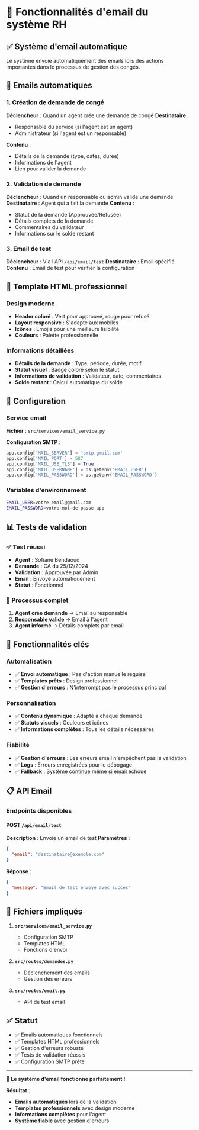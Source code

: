 # 📧 Fonctionnalités d'email du système RH

## ✅ Système d'email automatique

Le système envoie automatiquement des emails lors des actions importantes dans le processus de gestion des congés.

## 📨 Emails automatiques

### 1. Création de demande de congé
**Déclencheur** : Quand un agent crée une demande de congé
**Destinataire** : 
- Responsable du service (si l'agent est un agent)
- Administrateur (si l'agent est un responsable)

**Contenu** :
- Détails de la demande (type, dates, durée)
- Informations de l'agent
- Lien pour valider la demande

### 2. Validation de demande
**Déclencheur** : Quand un responsable ou admin valide une demande
**Destinataire** : Agent qui a fait la demande
**Contenu** :
- Statut de la demande (Approuvée/Refusée)
- Détails complets de la demande
- Commentaires du validateur
- Informations sur le solde restant

### 3. Email de test
**Déclencheur** : Via l'API `/api/email/test`
**Destinataire** : Email spécifié
**Contenu** : Email de test pour vérifier la configuration

## 🎨 Template HTML professionnel

### Design moderne
- **Header coloré** : Vert pour approuvé, rouge pour refusé
- **Layout responsive** : S'adapte aux mobiles
- **Icônes** : Emojis pour une meilleure lisibilité
- **Couleurs** : Palette professionnelle

### Informations détaillées
- **Détails de la demande** : Type, période, durée, motif
- **Statut visuel** : Badge coloré selon le statut
- **Informations de validation** : Validateur, date, commentaires
- **Solde restant** : Calcul automatique du solde

## 🔧 Configuration

### Service email
**Fichier** : `src/services/email_service.py`

**Configuration SMTP** :
```python
app.config['MAIL_SERVER'] = 'smtp.gmail.com'
app.config['MAIL_PORT'] = 587
app.config['MAIL_USE_TLS'] = True
app.config['MAIL_USERNAME'] = os.getenv('EMAIL_USER')
app.config['MAIL_PASSWORD'] = os.getenv('EMAIL_PASSWORD')
```

### Variables d'environnement
```bash
EMAIL_USER=votre-email@gmail.com
EMAIL_PASSWORD=votre-mot-de-passe-app
```

## 📊 Tests de validation

### ✅ Test réussi
- **Agent** : Sofiane Bendaoud
- **Demande** : CA du 25/12/2024
- **Validation** : Approuvée par Admin
- **Email** : Envoyé automatiquement
- **Statut** : Fonctionnel

### 📝 Processus complet
1. **Agent crée demande** → Email au responsable
2. **Responsable valide** → Email à l'agent
3. **Agent informé** → Détails complets par email

## 🎯 Fonctionnalités clés

### Automatisation
- ✅ **Envoi automatique** : Pas d'action manuelle requise
- ✅ **Templates prêts** : Design professionnel
- ✅ **Gestion d'erreurs** : N'interrompt pas le processus principal

### Personnalisation
- ✅ **Contenu dynamique** : Adapté à chaque demande
- ✅ **Statuts visuels** : Couleurs et icônes
- ✅ **Informations complètes** : Tous les détails nécessaires

### Fiabilité
- ✅ **Gestion d'erreurs** : Les erreurs email n'empêchent pas la validation
- ✅ **Logs** : Erreurs enregistrées pour le débogage
- ✅ **Fallback** : Système continue même si email échoue

## 📋 API Email

### Endpoints disponibles

#### POST `/api/email/test`
**Description** : Envoie un email de test
**Paramètres** :
```json
{
  "email": "destinataire@exemple.com"
}
```

**Réponse** :
```json
{
  "message": "Email de test envoyé avec succès"
}
```

## 🔧 Fichiers impliqués

1. **`src/services/email_service.py`**
   - Configuration SMTP
   - Templates HTML
   - Fonctions d'envoi

2. **`src/routes/demandes.py`**
   - Déclenchement des emails
   - Gestion des erreurs

3. **`src/routes/email.py`**
   - API de test email

## ✅ Statut

- ✅ Emails automatiques fonctionnels
- ✅ Templates HTML professionnels
- ✅ Gestion d'erreurs robuste
- ✅ Tests de validation réussis
- ✅ Configuration SMTP prête

---

**🎉 Le système d'email fonctionne parfaitement !**

**Résultat** :
- **Emails automatiques** lors de la validation
- **Templates professionnels** avec design moderne
- **Informations complètes** pour l'agent
- **Système fiable** avec gestion d'erreurs

